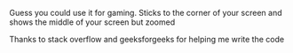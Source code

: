 
Guess you could use it for gaming.
Sticks to the corner of your screen and shows the middle of your screen but zoomed
                                                                    
Thanks to stack overflow and geeksforgeeks for helping me write the code
